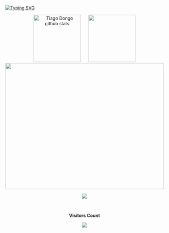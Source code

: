 [![Typing SVG](https://readme-typing-svg.herokuapp.com/?color=00bfbf&size=35&center=true&vCenter=true&width=1000&lines=Hi+there,+I'm+Tiago+Dongo;Be+Welcome!+:%29)](https://git.io/typing-svg)

<div align="center">
  <img align="" height='150px' style="margin-right: 20px;" src="https://github-readme-stats.vercel.app/api?username=TiagoDongo&rank_icon=github&hide_title=true&hide_border=true&show_icons=true&theme=gotham" alt="Tiago Dongo github stats"  />
  
  <img align="" height='150px' src="https://github-readme-stats.vercel.app/api/top-langs/?username=TiagoDongo&langs_count=10&hide_title=false&hide_border=true&layout=compact&theme=gotham&count_private=true&hide=css,html" />
</div>

<div>
  <img align="" height='400px' width='100%' src="https://github-readme-activity-graph.vercel.app/graph?username=TiagoDongo&theme=gotham&color=15e5a6&line=07e9a5&point=0a855c&area=true&hide_border=true">
</div>

<p align="center">
  <img src="https://github-profile-trophy.vercel.app/?username=TiagoDongo&theme=dracula&row=2&no-bg=true&column=3&margin-w=15&margin-h=15" />
</p>


<div align="center">
<br><p align="centre"><b>Visitors Count</b></p>  
<p align="center"><img align="center" src="https://profile-counter.glitch.me/{TiagoDongo}/count.svg" /></p> 
<br></div>
